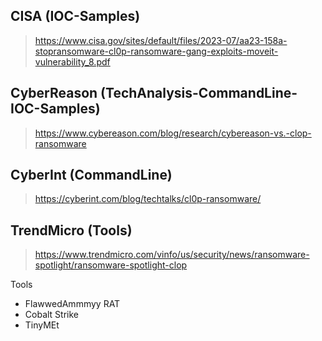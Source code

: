 
## CISA (IOC-Samples)
> https://www.cisa.gov/sites/default/files/2023-07/aa23-158a-stopransomware-cl0p-ransomware-gang-exploits-moveit-vulnerability_8.pdf

## CyberReason (TechAnalysis-CommandLine-IOC-Samples)
> https://www.cybereason.com/blog/research/cybereason-vs.-clop-ransomware

## CyberInt (CommandLine)
> https://cyberint.com/blog/techtalks/cl0p-ransomware/

## TrendMicro (Tools)
> https://www.trendmicro.com/vinfo/us/security/news/ransomware-spotlight/ransomware-spotlight-clop

Tools
- FlawwedAmmmyy RAT
- Cobalt Strike
- TinyMEt